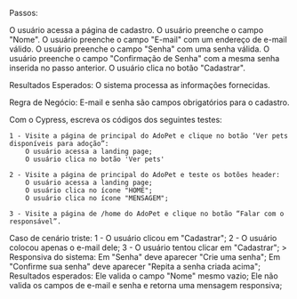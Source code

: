 Passos:

O usuário acessa a página de cadastro.
O usuário preenche o campo "Nome".
O usuário preenche o campo "E-mail" com um endereço de e-mail válido.
O usuário preenche o campo "Senha" com uma senha válida.
O usuário preenche o campo "Confirmação de Senha" com a mesma senha inserida no passo anterior.
O usuário clica no botão "Cadastrar".

Resultados Esperados:
O sistema processa as informações fornecidas.

Regra de Negócio:
E-mail e senha são campos obrigatórios para o cadastro.

Com o Cypress, escreva os códigos dos seguintes testes:

    1 - Visite a página de principal do AdoPet e clique no botão ‘Ver pets disponíveis para adoção”:
        O usuário acessa a landing page;
        O usuário clica no botão 'Ver pets'

    2 - Visite a página de principal do AdoPet e teste os botões header:
        O usuário acessa a landing page;
        O usuário clica no ícone "HOME";
        O usuário clica no ícone "MENSAGEM";

    3 - Visite a página de /home do AdoPet e clique no botão “Falar com o responsável”.

Caso de cenário triste:
    1 - O usuário clicou em "Cadastrar";
    2 - O usuário colocou apenas o e-mail dele;
    3 - O usuário tentou clicar em "Cadastrar";
    > Responsiva do sistema: Em "Senha" deve aparecer "Crie uma senha";
                             Em "Confirme sua senha" deve aparecer "Repita a senha criada acima";
    Resultados esperados:
    Ele valida o campo "Nome" mesmo vazio;
    Ele não valida os campos de e-mail e senha e retorna uma mensagem responsiva;